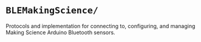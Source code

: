 `BLEMakingScience/`
===
Protocols and implementation for connecting to, configuring, and managing Making Science Arduino Bluetooth sensors.
